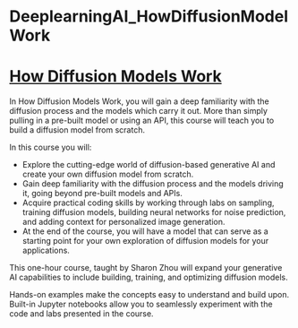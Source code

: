 # DeeplearningAI_HowDiffusionModelWork
# [How Diffusion Models Work](https://www.deeplearning.ai/short-courses/how-diffusion-models-work/)
In How Diffusion Models Work, you will gain a deep familiarity with the diffusion process and the models which carry it out. More than simply pulling in a pre-built model or using an API, this course will teach you to build a diffusion model from scratch.

In this course you will:

- Explore the cutting-edge world of diffusion-based generative AI and create your own diffusion model from scratch.
- Gain deep familiarity with the diffusion process and the models driving it, going beyond pre-built models and APIs.
- Acquire practical coding skills by working through labs on sampling, training diffusion models, building neural networks for noise prediction, and adding context for personalized image generation.
- At the end of the course, you will have a model that can serve as a starting point for your own exploration of diffusion models for your applications.

This one-hour course, taught by Sharon Zhou will expand your generative AI capabilities to include building, training, and optimizing diffusion models.

Hands-on examples make the concepts easy to understand and build upon. Built-in Jupyter notebooks allow you to seamlessly experiment with the code and labs presented in the course.
